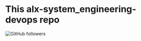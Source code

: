 # This alx-system_engineering-devops repo
![GitHub followers](https://img.shields.io/github/followers/francis951)

